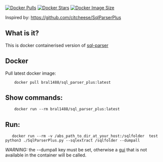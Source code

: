 
[![Docker Pulls](https://badgen.net/docker/pulls/bral1488/sql_parser_plus?icon=docker&label=pulls)](https://hub.docker.com/repository/docker/bral1488/sql_parser_plus/)
[![Docker Stars](https://badgen.net/docker/stars/bral1488/sql_parser_plus?icon=docker&label=stars)](https://hub.docker.com/repository/docker/bral1488/sql_parser_plus/)
[![Docker Image Size](https://badgen.net/docker/size/bral1488/sql_parser_plus?icon=docker&label=image%20size)](https://hub.docker.com/repository/docker/bral1488/sql_parser_plus/)


Inspired by: https://github.com/citcheese/SqlParserPlus

What is it?
-------------
This is docker containerised  version of [sql-parser](https://github.com/citcheese/SqlParserPlus)


Docker
-------------
Pull latest docker image:
```
    docker pull bral1488/sql_parser_plus:latest
 ```
Show commands:
-------------
```
    docker run --rm bral1488/sql_parser_plus:latest
 ```

Run:
-------------

```
   docker run --rm -v /abs_path_to_dir_at_your_host:/sqlfolder  test  python3 ./SqlParserPlus.py --sqlextract /sqlfolder --dumpall
```

*WARNING:* the --dumpall key must be set, otherwise a [gui](window.JPG) that is not available in the container will be called.


